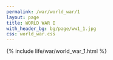 ```yaml
---
permalink: /war/world_war/1  
layout: page    
title: WORLD WAR I      
with_header_bg: bg/page/ww1_1.jpg  
css: world_war.css
---
```

{% include life/war/world_war_1.html %}